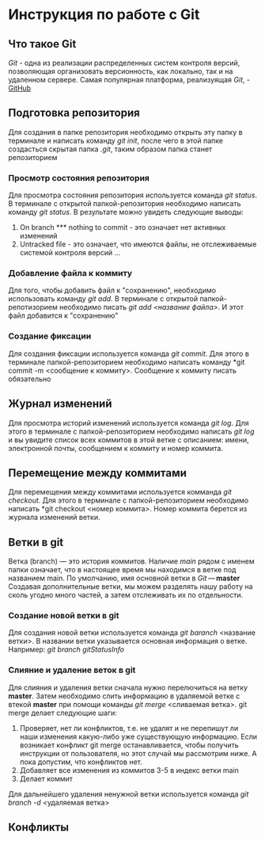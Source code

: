 # Инструкция по работе с Git

## Что такое Git
*Git* - одна из реализации распределенных систем контроля версий, позволяющая организовать версионность, как локально, так и на удаленном сервере. Самая популярная платформа, реализуящая *Git*, - [GitHub](https://github.com) 

## Подготовка репозитория
Для создания в папке репозитория необходимо открыть эту папку в терминале и написать команду *git init*, после чего в этой папке создасться скрытая папка *.git*, таким образом папка станет репозиторием

### Просмотр состояния репозитория
Для просмотра состояния репозитория используется команда *git status*. В терминале с открытой папкой-репозитория необходимо написать команду *git status*. В результате можно увидеть следующие выводы:
1. On branch *** nothing to commit - это означает нет активных изменений
2. Untracked file - это означает, что имеются файлы, не отслеживаемые системой контроля версий
...

### Добавление файла к коммиту
Для того, чтобы добавить файл к "сохранению", необходимо использовать команду *git add*. В терминале с открытой папкой-репотизорием необходимо писать *git add <название файла>*. И этот файл добавится к "сохранению"

### Создание фиксации
Для создания фиксации используется команда *git commit*. Для этого в терминале папкой-репозиторием необходимо написать команду *git commit -m <сообщение к коммиту>. Сообщение к коммиту писать обязательно

## Журнал изменений
Для просмотра историй изменений используется команда *git log*. Для этого в терминале с папкой-репозиторием необходимо написать *git log* и вы увидите список всех коммитов в этой ветке с описанием: имени, электронной почты, сообщением к коммиту и номер коммита.

## Перемещение между коммитами
Для перемещения между коммитами используется комманда *git checkout*. Для этого в терминале с папкой-репозиторием необходимо написать *git checkout <номер коммита>. Номер коммита берется из журнала изменений ветки.

## Ветки в git
Ветка (branch) — это история коммитов.
Наличие *main* рядом с именем папки означает, что в настоящее время мы находимся в ветке под названием main. 
По умолчанию, имя основной ветки в *Git* — **master** 
Создавая дополнительные ветки, мы можем разделять нашу работу на сколь угодно много частей, а затем отслеживать их по отдельности.

### Создание новой ветки в git
Для создания новой ветки используется команда *git baranch* <название ветки>. В названии ветки указывается основная информация о ветке. Например: *git branch gitStatusInfo*

### Cлияние и удаление веток в git
Для слияния и удаления ветки сначала нужно перелючиться на ветку **master**. Затем необходимо слить информацию в удаляемой ветке с втекой **master** при помощи команды *git merge* <сливаемая ветка>.
git merge делает следующие шаги:
1. Проверяет, нет ли конфликтов, т.е. не удалят и не перепишут ли наши изменения какую-либо уже существующую информацию. Если возникает конфликт git merge останавливается, чтобы получить инструкции от пользователя, но этот случай мы рассмотрим ниже. А пока допустим, что конфликтов нет.
2. Добавляет все изменения из коммитов 3-5 в индекс ветки main
3. Делает коммит

Для дальнейшего удаления ненужной ветки используется команда *git branch -d* <удаляемая ветка>

## Конфликты
